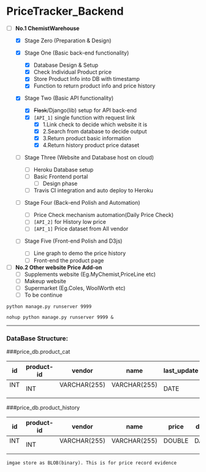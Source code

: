 #   PriceTracker_Backend

- [ ]   __No.1    ChemistWarehouse__
    - [x]   Stage Zero  (Preparation & Design)

    - [x]   Stage One   (Basic back-end functionality)
    
        - [x] Database Design & Setup
        - [x] Check Individual Product price
        - [x] Store Product Info into DB with timestamp
        - [x] Function to return product info and price history
    
    - [x]   Stage Two   (Basic API functionality)
        - [x] <s>Flask</s>/Django(lib) setup for API back-end
        - [x] `[API_1]` single function with request link
            - [x] 1.Link check to decide which website it is
            - [x] 2.Search from database to decide output
            - [x] 3.Return product basic information
            - [x] 4.Return history product price dataset
    - [ ]   Stage Three   (Website and Database host on cloud)
        - [ ] Heroku Database setup
        - [ ] Basic Frontend portal
            - [ ] Design phase
        - [ ] Travis CI integration and auto deploy to Heroku
        
    - [ ]   Stage Four (Back-end Polish and Automation)
    
        - [ ] Price Check mechanism automation(Daily Price Check)
        - [ ] `[API_2]` for History low price
        - [ ] `[API_1]` Price dataset from All vendor
        
    - [ ]   Stage Five  (Front-end Polish and D3js)
        - [ ] Line graph to demo the price history
        - [ ] Front-end the product page
- [ ]   __No.2    Other website Price Add-on__
    - [ ]   Supplements website (Eg.MyChemist,PriceLine etc)
    - [ ]   Makeup website
    - [ ]   Supermarket (Eg.Coles, WoolWorth etc)
    - [ ]   To be continue

``python manage.py runserver 9999``

``nohup python manage.py runserver 9999 &``
***

### DataBase Structure:

###price_db.product_cat

| id   | product-id   | vendor  | name  | last_update  | link  | link_id  | prod_img  |
| -------- | -------- | -------- | -------- | -------- | -------- | -------- | -------- |   
| INT  ­ ­ ­ ­  | INT  ­ ­ ­ ­  | VARCHAR(255)  ­ ­ ­ ­ ­  | VARCHAR(255)  ­ ­ ­ ­  | DATE  ­ ­ ­ ­ | VARCHAR(255)  ­ ­ ­ ­ | INT  ­ ­ ­ ­ | VARCHAR(255  ­ ­ ­ ­ | 

###price_db.product_history

| id   | product-id   | vendor  | name  | price  | date  | image  | 
| -------- | -------- | -------- | -------- | -------- | -------- | -------- | 
| INT  ­ ­ ­ ­  | INT  ­ ­ ­ ­  | VARCHAR(255)  ­ ­ ­ ­ ­  | VARCHAR(255)  ­ ­ ­ ­  | DOUBLE  ­ ­ ­ ­  | DATE  ­ ­ ­ ­  | LONGBLOB  ­ ­ ­ ­  | 


`imgae store as BLOB(binary). This is for price record evidence`

